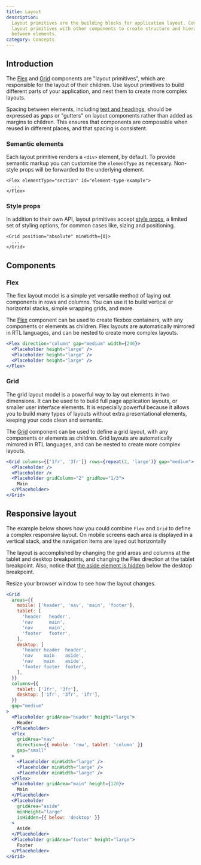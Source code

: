 ```yaml
---
title: Layout
description:
  Layout primitives are the building blocks for application layout. Compose
  layout primitives with other components to create structure and hierarchy
  between elements.
category: Concepts
---
```


## Introduction

The [Flex](/package/layout/flex) and [Grid](/package/layout/grid) components are
"layout primitives", which are responsible for the layout of their children. Use
layout primitives to build different parts of your application, and nest them to
create more complex layouts.

Spacing between elements, including
[text and headings](/package/typography/concepts#spacing), should be expressed
as _gaps_ or "gutters" on layout components rather than added as margins to
children. This ensures that components are composable when reused in different
places, and that spacing is consistent.

### Semantic elements

Each layout primitive renders a `<div>` element, by default. To provide semantic
markup you can customise the `elementType` as necessary. Non-style props will be
forwarded to the underlying element.

```tsx
<Flex elementType="section" id="element-type-example">
  ...
</Flex>
```

### Style props

In addition to their own API, layout primitives accept
[style props](/package/style#style-props), a limited set of styling options, for
common cases like, sizing and positioning.

```tsx
<Grid position="absolute" minWidth={0}>
  ...
</Grid>
```

## Components

### Flex

The flex layout model is a simple yet versatile method of laying out components
in rows and columns. You can use it to build vertical or horizontal stacks,
simple wrapping grids, and more.

The [Flex](/package/layout/flex) component can be used to create flexbox
containers, with any components or elements as children. Flex layouts are
automatically mirrored in RTL languages, and can be nested to create more
complex layouts.

```jsx {% live=true %}
<Flex direction="column" gap="medium" width={240}>
  <Placeholder height="large" />
  <Placeholder height="large" />
  <Placeholder height="large" />
</Flex>
```

### Grid

The grid layout model is a powerful way to lay out elements in two dimensions.
It can be used to to build full page application layouts, or smaller user
interface elements. It is especially powerful because it allows you to build
many types of layouts without extra presentational elements, keeping your code
clean and semantic.

The [Grid](/package/layout/grid) component can be used to define a grid layout,
with any components or elements as children. Grid layouts are automatically
mirrored in RTL languages, and can be nested to create more complex layouts.

```jsx {% live=true %}
<Grid columns={['1fr', '3fr']} rows={repeat(2, 'large')} gap="medium">
  <Placeholder />
  <Placeholder />
  <Placeholder gridColumn="2" gridRow="1/3">
    Main
  </Placeholder>
</Grid>
```

## Responsive layout

The example below shows how you could combine `Flex` and `Grid` to define a
complex responsive layout. On mobile screens each area is displayed in a
vertical stack, and the navigation items are layed out horizontally

The layout is accomplished by changing the grid areas and columns at the tablet
and desktop breakpoints, and changing the Flex direction at the tablet
breakpoint. Also, notice that
[the aside element is hidden](/package/style#conditional-visibility) below the
desktop breakpoint.

Resize your browser window to see how the layout changes.

```jsx {% live=true %}
<Grid
  areas={{
    mobile: ['header', 'nav', 'main', 'footer'],
    tablet: [
      'header   header',
      'nav      main',
      'nav      main',
      'footer   footer',
    ],
    desktop: [
      'header header  header',
      'nav    main    aside',
      'nav    main    aside',
      'footer footer  footer',
    ],
  }}
  columns={{
    tablet: ['1fr', '3fr'],
    desktop: ['1fr', '3fr', '1fr'],
  }}
  gap="medium"
>
  <Placeholder gridArea="header" height="large">
    Header
  </Placeholder>
  <Flex
    gridArea="nav"
    direction={{ mobile: 'row', tablet: 'column' }}
    gap="small"
  >
    <Placeholder minWidth="large" />
    <Placeholder minWidth="large" />
    <Placeholder minWidth="large" />
  </Flex>
  <Placeholder gridArea="main" height={120}>
    Main
  </Placeholder>
  <Placeholder
    gridArea="aside"
    minHeight="large"
    isHidden={{ below: 'desktop' }}
  >
    Aside
  </Placeholder>
  <Placeholder gridArea="footer" height="large">
    Footer
  </Placeholder>
</Grid>
```
